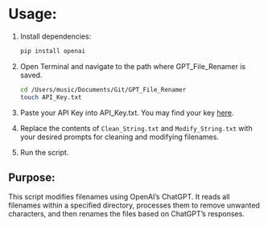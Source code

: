 # Usage:

1. Install dependencies:
   ```bash
   pip install openai
   ```

2. Open Terminal and navigate to the path where GPT_File_Renamer is saved.
   ```bash
   cd /Users/music/Documents/Git/GPT_File_Renamer
   touch API_Key.txt
   ```

3. Paste your API Key into API_Key.txt. You may find your key [here](https://help.openai.com/en/articles/7039783-how-can-i-access-the-chatgpt-api).

3. Replace the contents of `Clean_String.txt` and `Modify_String.txt` with your desired prompts for cleaning and modifying filenames.

4. Run the script.

## Purpose:
This script modifies filenames using OpenAI’s ChatGPT. It reads all filenames within a specified directory, processes them to remove unwanted characters, and then renames the files based on ChatGPT’s responses.